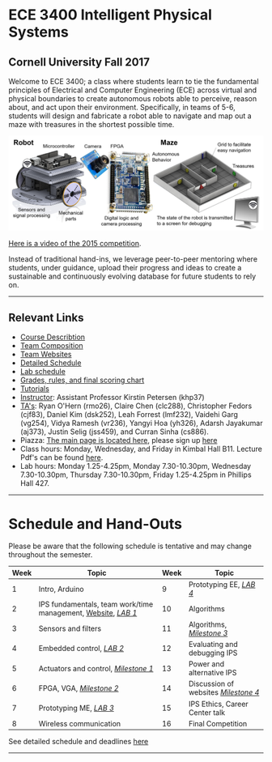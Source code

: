 # ECE 3400 Intelligent Physical Systems
## Cornell University Fall 2017

Welcome to ECE 3400; a class where students learn to tie the fundamental principles of Electrical and Computer Engineering (ECE) across virtual and physical boundaries to create autonomous robots able to perceive, reason about, and act upon their environment. Specifically, in teams of 5-6, students will design and fabricate a robot able to navigate and map out a maze with treasures in the shortest possible time.

![ECE3400 Overview](./images/Overview.png)

[Here is a video of the 2015 competition](https://www.youtube.com/watch?v=WN0maCOflVQ).

Instead of traditional hand-ins, we leverage peer-to-peer mentoring where students, under guidance, upload their progress and ideas to create a sustainable and continuously evolving database for future students to rely on.

***

## Relevant Links

* [Course Describtion](./courseDescription.md)
* [Team Composition](./teamComposition.md)
* [Team Websites](./teams.md)
* [Detailed Schedule](schedule.md)
* [Lab schedule](https://calendar.google.com/calendar/embed?src=ece34002017%40gmail.com&ctz=America/New_York)
* [Grades, rules, and final scoring chart](./Grading/Readme.md)
* [Tutorials](./tutorials/readme.md)
* [Instructor](./instructors.md): Assistant Professor Kirstin Petersen (khp37)
* [TA's](./instructors.md): Ryan O'Hern (rmo26), Claire Chen (clc288), Christopher Fedors (cjf83), Daniel Kim (dsk252), Leah Forrest (lmf232), Vaidehi Garg (vg254), Vidya Ramesh (vr236), Yangyi Hoa (yh326), Adarsh Jayakumar (aj373), Justin Selig (jss459), and Curran Sinha (cs886).
* Piazza: [The main page is located here](https://piazza.com/cornell/fall2017/ece3400/home), please sign up [here](https://piazza.com/cornell/fall2017/ece3400)
* Class hours: Monday, Wednesday, and Friday in Kimbal Hall B11. Lecture Pdf's can be found [here](./lectures/readme.md).
* Lab hours: Monday 1.25-4.25pm, Monday 7.30-10.30pm, Wednesday 7.30-10.30pm, Thursday 7.30-10.30pm, Friday 1.25-4.25pm in Phillips Hall 427. 

***

# Schedule and Hand-Outs

Please be aware that the following schedule is tentative and may change throughout the semester.

Week | Topic | Week | Topic
-----|-------|------|-------
1 | Intro, Arduino | 9 | Prototyping EE, [_LAB 4_](./lab4.md)  
2 | IPS fundamentals, team work/time management, [Website](tutorials/webpages/webpages.md), [_LAB 1_](./lab1.md) | 10 | Algorithms
3 | Sensors and filters | 11 | Algorithms, [_Milestone 3_](./Grading/Milestone_score.md)
4 | Embedded control, [_LAB 2_](./lab2.md) | 12 | Evaluating and debugging IPS
5 | Actuators and control, [_Milestone 1_](./Grading/Milestone_score.md) | 13 | Power and alternative IPS
6 | FPGA, VGA, [_Milestone 2_](./Grading/Milestone_score.md) | 14 | Discussion of websites [_Milestone 4_](./Grading/Milestone_score.md)
7 | Prototyping ME, [_LAB 3_](./lab3.md) | 15 | IPS Ethics, Career Center talk
8 | Wireless communication | 16 | Final Competition

See detailed schedule and deadlines [here](schedule.md)

***
